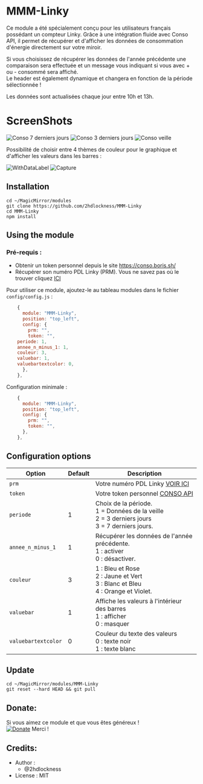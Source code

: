 # MMM-Linky

Ce module a été spécialement conçu pour les utilisateurs français possédant un compteur Linky. 
Grâce à une intégration fluide avec Conso API, il permet de récupérer et d'afficher les données de consommation d'énergie directement sur votre miroir.

Si vous choisissez de récupérer les données de l'année précédente une comparaison sera effectuée et un message vous indiquant si vous avec + ou - consommé sera affiché.
<br>Le header est également dynamique et changera en fonction de la période sélectionnée !

Les données sont actualisées chaque jour entre 10h et 13h.

# ScreenShots

![Conso 7 derniers jours](https://github.com/user-attachments/assets/055eef27-43bb-478c-a2cb-16a451bac5b4)
![Conso 3 derniers jours](https://github.com/user-attachments/assets/6dacfd38-d78e-4cb3-be22-be8aec980729)
![Conso veille](https://github.com/user-attachments/assets/6e965953-0c5d-466e-accd-40d09ae3ab71)

Possibilité de choisir entre 4 thèmes de couleur pour le graphique et d'afficher les valeurs dans les barres :

![WithDataLabel](https://github.com/user-attachments/assets/a4196ed6-2289-487d-a4dc-aee6fb35ff06)
![Capture](https://github.com/user-attachments/assets/52c76634-4543-41e0-be96-27326745fa3d)


## Installation
```
cd ~/MagicMirror/modules
git clone https://github.com/2hdlockness/MMM-Linky
cd MMM-Linky
npm install
```
## Using the module

### Pré-requis :
- Obtenir un token personnel depuis le site https://conso.boris.sh/
- Récupérer son numéro PDL Linky (PRM). Vous ne savez pas où le trouver cliquez [ICI](https://www.enedis.fr/faq/compteur-linky/ou-trouver-le-numero-point-de-livraison-pdl-du-compteur-linky)

Pour utiliser ce module, ajoutez-le au tableau modules dans le fichier `config/config.js` :


```js
    {
      module: "MMM-Linky",
      position: "top_left",
      config: {
        prm: "",
        token: "",
	periode: 1,
	annee_n_minus_1: 1,
	couleur: 3,
	valuebar: 1,
	valuebartextcolor: 0,
      },
    },
```

Configuration minimale :

```js
    {
      module: "MMM-Linky",
      position: "top_left",
      config: {
        prm: "",
        token: "",
      },
    },
```

## Configuration options

Option|Default|Description
------|------|-----------
`prm`||Votre numéro PDL Linky [VOIR ICI](https://www.enedis.fr/faq/compteur-linky/ou-trouver-le-numero-point-de-livraison-pdl-du-compteur-linky)
`token`||Votre token personnel  [CONSO API](https://conso.boris.sh/)
`periode`|1|Choix de la période.<br>1 = Données de la veille<br>2 = 3 derniers jours<br>3 = 7 derniers jours.
`annee_n_minus_1`|1|Récupérer les données de l'année précédente.<br>1 : activer<br>0 : désactiver.
`couleur`|3| 1 : Bleu et Rose<br>2 : Jaune et Vert<br>3 : Blanc et Bleu<br>4 : Orange et Violet.
`valuebar`|1|Affiche les valeurs à l'intérieur des barres<br>1 : afficher<br> 0 : masquer
`valuebartextcolor`|0|Couleur du texte des valeurs<br> 0 : texte noir<br> 1 : texte blanc
## Update
```
cd ~/MagicMirror/modules/MMM-Linky
git reset --hard HEAD && git pull
```

## Donate:
Si vous aimez ce module et que vous êtes généreux !<br>
[![Donate](https://img.shields.io/badge/Donate-PayPal-green.svg)](https://www.paypal.com/donate?hosted_button_id=DQW6PLJLDDB8L)
Merci !

## Credits:
- Author :
  - @2hdlockness
- License : MIT
